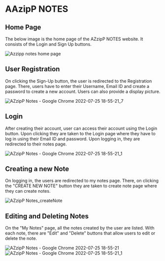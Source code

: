 # AAzipP NOTES

## Home Page
The below image is the home page of the AZzipP NOTES website. It consists of the Login and Sign Up buttons.

![Azzipp notes home page](https://user-images.githubusercontent.com/75994974/180800331-1114dc62-adb1-4055-a999-5ecee763a472.JPG)

## User Registration
On clicking the Sign-Up button, the user is redirected to the Registration page. There, users have to enter their Username, Email ID and create a password to create a new account. Users can also provide a display picture.

![AZzipP Notes - Google Chrome 2022-07-25 18-55-21_7](https://user-images.githubusercontent.com/91874598/180798944-34792d65-2b12-45a2-a665-1b3ff3908b95.gif)

## Login
After creating their account, user can access their account using the Login button. Upon clicking they are taken to the Login page where they have to log in using their Email ID and password. Upon logging in, they are redirected to their notes page.

![AZzipP Notes - Google Chrome 2022-07-25 18-55-21_1](https://user-images.githubusercontent.com/91874598/180801665-c0151b7e-0bf9-4f32-bb15-cc9d9ac9d711.gif)

## Creating a new Note
On logging in, the users are redirected to my notes page. There, on clicking the "CREATE NEW NOTE" button they are taken to create note page where they can create notes.

![AZzipP Notes_createNote](https://user-images.githubusercontent.com/91874598/180804841-7d83fb79-2a38-425d-a0c5-ec219f94f711.gif)

## Editing and Deleting Notes
On the "My Notes" page, all the notes created by the user are listed. With each note, there are "Edit" and "Delete" buttons that allow users to edit or delete the note.

![AZzipP Notes - Google Chrome 2022-07-25 18-55-21](https://user-images.githubusercontent.com/91874598/180846343-bf3a2ed3-ad93-4a04-a9a3-df292b208094.gif)
![AZzipP Notes - Google Chrome 2022-07-25 18-55-21_1](https://user-images.githubusercontent.com/91874598/180848252-6dd3ad8c-8a38-436c-b7ba-99b441450512.gif)
